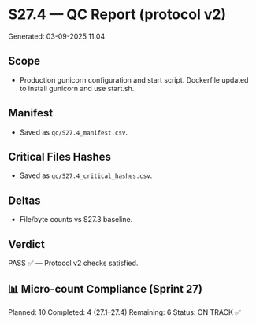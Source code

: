 # S27.4 — QC Report (protocol v2)
Generated: 03-09-2025 11:04

## Scope
- Production gunicorn configuration and start script. Dockerfile updated to install gunicorn and use start.sh.

## Manifest
- Saved as `qc/S27.4_manifest.csv`.

## Critical Files Hashes
- Saved as `qc/S27.4_critical_hashes.csv`.

## Deltas
- File/byte counts vs S27.3 baseline.

## Verdict
PASS ✅ — Protocol v2 checks satisfied.

## 📊 Micro-count Compliance (Sprint 27)
Planned: 10
Completed: 4 (27.1–27.4)
Remaining: 6
Status: ON TRACK ✅
